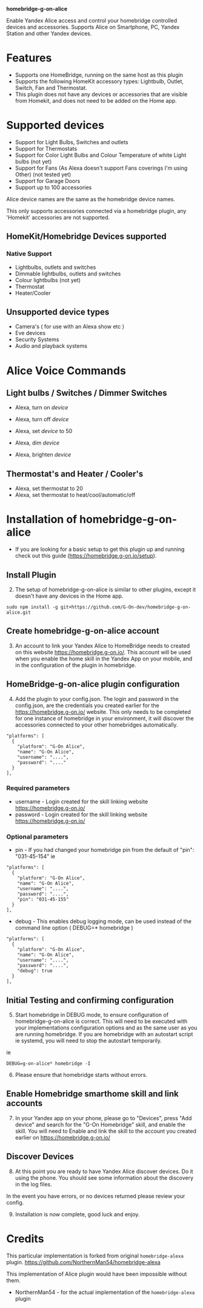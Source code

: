 **homebridge-g-on-alice**

Enable Yandex Alice access and control your homebridge controlled devices and accessories. Supports Alice on Smartphone, PC, Yandex Station and other Yandex devices.

# Features

* Supports one HomeBridge, running on the same host as this plugin
* Supports the following HomeKit accessory types: Lightbulb, Outlet, Switch, Fan and Thermostat.
* This plugin does not have any devices or accessories that are visible from Homekit, and does not need to be added on the Home app.

# Supported devices

* Support for Light Bulbs, Switches and outlets
* Support for Thermostats
* Support for Color Light Bulbs and Colour Temperature of white Light bulbs (not yet)
* Support for Fans (As Alexa doesn't support Fans coverings I'm using Other) (not tested yet)
* Support for Garage Doors
* Support up to 100 accessories

Alice device names are the same as the homebridge device names.

This only supports accessories connected via a homebridge plugin, any 'Homekit' accessories are not supported.

## HomeKit/Homebridge Devices supported

### Native Support

* Lightbulbs, outlets and switches
* Dimmable lightbulbs, outlets and switches
* Colour lightbulbs (not yet)
* Thermostat
* Heater/Cooler

## Unsupported device types

* Camera's ( for use with an Alexa show etc )
* Eve devices
* Security Systems
* Audio and playback systems

# Alice Voice Commands

## Light bulbs / Switches / Dimmer Switches

* Alexa, turn on *device*
* Alexa, turn off *device*

* Alexa, set *device* to 50
* Alexa, dim *device*
* Alexa, brighten *device*

## Thermostat's and Heater / Cooler's

* Alexa, set thermostat to 20
* Alexa, set thermostat to heat/cool/automatic/off

# Installation of homebridge-g-on-alice

* If you are looking for a basic setup to get this plugin up and running check out this guide (https://homebridge.g-on.io/setup).

## Install Plugin

2. The setup of homebridge-g-on-alice is similar to other plugins, except it doesn't have any devices in the Home app.

```
sudo npm install -g git+https://github.com/G-On-dev/homebridge-g-on-alice.git
```

## Create homebridge-g-on-alice account

3. An account to link your Yandex Alice to HomeBridge needs to created on this website https://homebridge.g-on.io/.  This account will be used when you enable the home skill in the Yandex App on your mobile, and in the configuration of the plugin in homebridge.


## HomeBridge-g-on-alice plugin configuration

4. Add the plugin to your config.json.  The login and password in the config.json, are the credentials you created earlier for the https://homebridge.g-on.io/ website.  This only needs to be completed for one instance of homebridge in your environment, it will discover the accessories connected to your other homebridges automatically.

```
"platforms": [
  {
    "platform": "G-On Alice",
    "name": "G-On Alice",
    "username": "....",
    "password": "...."
  }
],
```

### Required parameters

* username - Login created for the skill linking website https://homebridge.g-on.io/
* password - Login created for the skill linking website https://homebridge.g-on.io/

### Optional parameters

* pin - If you had changed your homebridge pin from the default of "pin": "031-45-154" ie

```
"platforms": [
  {
    "platform": "G-On Alice",
    "name": "G-On Alice",
    "username": "....",
    "password": "....",
    "pin": "031-45-155"
  }
],
```

* debug - This enables debug logging mode, can be used instead of the command line option ( DEBUG=* homebridge )

```
"platforms": [
  {
    "platform": "G-On Alice",
    "name": "G-On Alice",
    "username": "....",
    "password": "....",
    "debug": true
  }
],
```


## Initial Testing and confirming configuration

5. Start homebridge in DEBUG mode, to ensure configuration of homebridge-g-on-alice is correct.  This will need to be executed with your implementations configuration options and as the same user as you are running homebridge. If you are homebridge with an autostart script ie systemd, you will need to stop the autostart temporarily.

ie
```
DEBUG=g-on-alice* homebridge -I
```

6. Please ensure that homebridge starts without errors.


## Enable Homebridge smarthome skill and link accounts

7. In your Yandex app on your phone, please go to "Devices", press "Add device" and search for the "G-On Homebridge" skill, and enable the skill.  You will need to Enable and link the skill to the account you created earlier on https://homebridge.g-on.io/

## Discover Devices

8. At this point you are ready to have Yandex Alice discover devices. Do it using the phone.
You should see some information about the discovery in the log files.

In the event you have errors, or no devices returned please review your config.

9. Installation is now complete, good luck and enjoy.


# Credits

This particular implementation is forked from original `homebridge-alexa` plugin.
https://github.com/NorthernMan54/homebridge-alexa

This implementation of Alice plugin would have been impossible without them.

* NorthernMan54 - for the actual implementation of the `homebridge-alexa` plugin
